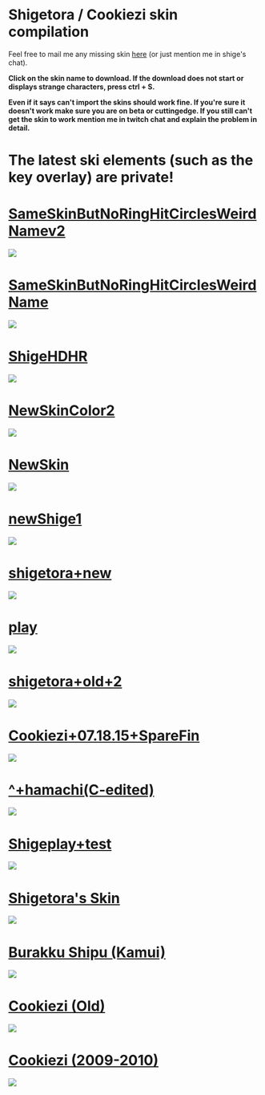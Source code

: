 # Shigetora / Cookiezi skin compilation
Feel free to mail me any missing skin [here](mailto:lolisamurai@tfwno.gf) (or just mention me in shige's chat).

**Click on the skin name to download. If the download does not start or displays strange characters, press ctrl + S.**

**Even if it says can't import the skins should work fine. If you're sure it doesn't work make sure you are on beta or cuttingedge. If you still can't get the skin to work mention me in twitch chat and explain the problem in detail.**

# The latest ski elements (such as the key overlay) are private!

# [SameSkinButNoRingHitCirclesWeirdNamev2](http://puu.sh/mpiGL/e5200dd394.osk)
![](http://hnng.moe/f/5wr)

# [SameSkinButNoRingHitCirclesWeirdName](http://hnng.moe/f/5Ye)
![](http://hnng.moe/f/5Yf)

# [ShigeHDHR](http://hnng.moe/f/5Ns)
![](http://hnng.moe/f/5Nn)

# [NewSkinColor2](http://hnng.moe/f/4bV)
![](http://hnng.moe/f/4ZZ)

# [NewSkin](http://hnng.moe/f/3yx)
![](http://hnng.moe/f/3xP)

# [newShige1](http://hnng.moe/f/3z0)
![](http://hnng.moe/f/3xO)

# [shigetora+new](http://hnng.moe/f/41l)
![](http://hnng.moe/f/41k)

# [play](http://hnng.moe/f/3zo)
![](http://www.hnng.moe/f/3xo)

# [shigetora+old+2](http://hnng.moe/f/41n)
![](http://hnng.moe/f/41m)

# [Cookiezi+07.18.15+SpareFin](http://hnng.moe/f/3zq)
![](http://hnng.moe/f/3xZ)

# [^+hamachi(C-edited)](http://hnng.moe/f/3zt)
![](http://hnng.moe/f/3xS)

# [Shigeplay+test](http://hnng.moe/f/3zv)
![](http://www.hnng.moe/f/3xU)

# [Shigetora's Skin](http://hnng.moe/f/3zx)
![](http://hnng.moe/f/3xv)

# [Burakku Shipu (Kamui)](http://hnng.moe/f/402)
![](http://hnng.moe/f/405)

# [Cookiezi (Old)](http://hnng.moe/f/3zy)
![](http://hnng.moe/f/3xQ)

# [Cookiezi (2009-2010)](http://hnng.moe/f/41r)
![](http://hnng.moe/f/41s)